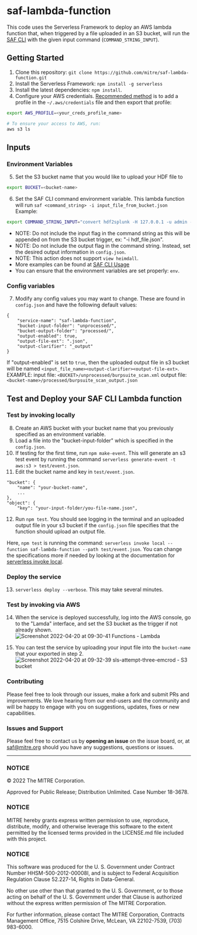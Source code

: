 # saf-lambda-function
This code uses the Serverless Framework to deploy an AWS lambda function that, when triggered by a file uploaded in an S3 bucket, will run the [SAF CLI](https://github.com/mitre/saf) with the given input command (`COMMAND_STRING_INPUT`).

## Getting Started
1. Clone this repository: `git clone https://github.com/mitre/saf-lambda-function.git`
2. Install the Serverless Framework: `npm install -g serverless`
3. Install the latest dependencies: `npm install`.
4. Configure your AWS credentials. [Recommended method](https://docs.aws.amazon.com/cli/latest/userguide/cli-configure-files.html) is to add a profile in the `~/.aws/credentials` file and then export that profile:
```bash
export AWS_PROFILE=<your_creds_profile_name>

# To ensure your access to AWS, run:
aws s3 ls
```

## Inputs
### Environment Variables
5. Set the S3 bucket name that you would like to upload your HDF file to
```bash
export BUCKET=<bucket-name>
```
6. Set the SAF CLI command environment variable. This lambda function will run `saf <command_string> -i input_file_from_bucket.json` 
Example:
```bash
export COMMAND_STRING_INPUT="convert hdf2splunk -H 127.0.0.1 -u admin -p Valid_password! -I your_index_name"
```
  - NOTE: Do not include the input flag in the command string as this will be appended on from the S3 bucket trigger, ex: "-i hdf_file.json".
  - NOTE: Do not include the output flag in the command string. Instead, set the desired output information in `config.json`.
  - NOTE: This action does not support `view heimdall`.
  - More examples can be found at [SAF CLI Usage](https://github.com/mitre/saf#usage)
  - You can ensure that the environment variables are set properly: `env`.
### Config variables
7. Modify any config values you may want to change. These are found in `config.json` and have the following default values:
```
{
    "service-name": "saf-lambda-function",
    "bucket-input-folder": "unprocessed/",
    "bucket-output-folder": "processed/",
    "output-enabled": true,
    "output-file-ext": ".json",
    "output-clarifier": "_output" 
}
```
If "output-enabled" is set to `true`, then the uploaded output file in s3 bucket will be named `<input_file_name><output-clarifier><output-file-ext>`.
EXAMPLE:
input file: `<BUCKET>/unprocessed/burpsuite_scan.xml`
output file: `<bucket-name>/processed/burpsuite_scan_output.json`

## Test and Deploy your SAF CLI Lambda function
### Test by invoking locally
8. Create an AWS bucket with your bucket name that you previously specified as an environment variable.
9. Load a file into the "bucket-input-folder" which is specified in the `config.json`.
10. If testing for the first time, run `npm make-event`. This will generate an s3 test event by running the command `serverless generate-event -t aws:s3 > test/event.json`.
11. Edit the bucket name and key in `test/event.json`.
```
"bucket": {
    "name": "your-bucket-name",
    ...
},
"object": {
    "key": "your-input-folder/you-file-name.json",
```
12. Run `npm test`.
You should see logging in the terminal and an uploaded output file in your s3 bucket if the `config.json` file specifies that the function should upload an output file.

Here, `npm test` is running the command: `serverless invoke local --function saf-lambda-function --path test/event.json`.
You can change the specifications more if needed by looking at the documentation for [serverless invoke local](https://www.serverless.com/framework/docs/providers/aws/cli-reference/invoke-local).

### Deploy the service 
13. `serverless deploy --verbose`. This may take several minutes.

### Test by invoking via AWS
14. When the service is deployed successfully, log into the AWS console, go to the "Lamda" interface, and set the S3 bucket as the trigger if not already shown.
![Screenshot 2022-04-20 at 09-30-41 Functions - Lambda](https://user-images.githubusercontent.com/32680215/164255328-782346f3-689f-458d-8ebe-b3f9af67964a.png)

15. You can test the service by uploading your input file into the `bucket-name` that your exported in step 2.![Screenshot 2022-04-20 at 09-32-39 sls-attempt-three-emcrod - S3 bucket](https://user-images.githubusercontent.com/32680215/164255397-a6b68b51-31da-4228-83eb-bcd5928f315e.png)


### Contributing

Please feel free to look through our issues, make a fork and submit PRs and improvements. We love hearing from our end-users and the community and will be happy to engage with you on suggestions, updates, fixes or new capabilities.

### Issues and Support

Please feel free to contact us by **opening an issue** on the issue board, or, at [saf@mitre.org](mailto:saf@mitre.org) should you have any suggestions, questions or issues.

---

### NOTICE

© 2022 The MITRE Corporation.

Approved for Public Release; Distribution Unlimited. Case Number 18-3678.

### NOTICE

MITRE hereby grants express written permission to use, reproduce, distribute, modify, and otherwise leverage this software to the extent permitted by the licensed terms provided in the LICENSE.md file included with this project.

### NOTICE

This software was produced for the U. S. Government under Contract Number HHSM-500-2012-00008I, and is subject to Federal Acquisition Regulation Clause 52.227-14, Rights in Data-General.

No other use other than that granted to the U. S. Government, or to those acting on behalf of the U. S. Government under that Clause is authorized without the express written permission of The MITRE Corporation.

For further information, please contact The MITRE Corporation, Contracts Management Office, 7515 Colshire Drive, McLean, VA 22102-7539, (703) 983-6000.

